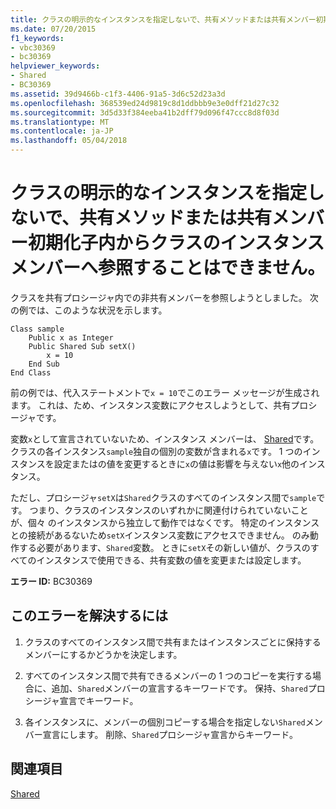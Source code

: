 ```yaml
---
title: クラスの明示的なインスタンスを指定しないで、共有メソッドまたは共有メンバー初期化子内からクラスのインスタンス メンバーへ参照することはできません。
ms.date: 07/20/2015
f1_keywords:
- vbc30369
- bc30369
helpviewer_keywords:
- Shared
- BC30369
ms.assetid: 39d9466b-c1f3-4406-91a5-3d6c52d23a3d
ms.openlocfilehash: 368539ed24d9819c8d1ddbbb9e3e0dff21d27c32
ms.sourcegitcommit: 3d5d33f384eeba41b2dff79d096f47ccc8d8f03d
ms.translationtype: MT
ms.contentlocale: ja-JP
ms.lasthandoff: 05/04/2018
---
```

# <a name="cannot-refer-to-an-instance-member-of-a-class-from-within-a-shared-method-or-shared-member-initializer-without-an-explicit-instance-of-the-class"></a>クラスの明示的なインスタンスを指定しないで、共有メソッドまたは共有メンバー初期化子内からクラスのインスタンス メンバーへ参照することはできません。
クラスを共有プロシージャ内での非共有メンバーを参照しようとしました。 次の例では、このような状況を示します。  
  
```  
Class sample  
    Public x as Integer  
    Public Shared Sub setX()  
        x = 10  
    End Sub  
End Class  
```  
  
 前の例では、代入ステートメントで`x = 10`でこのエラー メッセージが生成されます。 これは、ため、インスタンス変数にアクセスしようとして、共有プロシージャです。  
  
 変数`x`として宣言されていないため、インスタンス メンバーは、 [Shared](../../../visual-basic/language-reference/modifiers/shared.md)です。 クラスの各インスタンス`sample`独自の個別の変数が含まれる`x`です。 1 つのインスタンスを設定またはの値を変更するときに`x`の値は影響を与えない`x`他のインスタンス。  
  
 ただし、プロシージャ`setX`は`Shared`クラスのすべてのインスタンス間で`sample`です。 つまり、クラスのインスタンスのいずれかに関連付けられていないことが、個々 のインスタンスから独立して動作ではなくです。 特定のインスタンスとの接続があるないため`setX`インスタンス変数にアクセスできません。 のみ動作する必要があります、`Shared`変数。 ときに`setX`その新しい値が、クラスのすべてのインスタンスで使用できる、共有変数の値を変更または設定します。  
  
 **エラー ID:** BC30369  
  
## <a name="to-correct-this-error"></a>このエラーを解決するには  
  
1.  クラスのすべてのインスタンス間で共有またはインスタンスごとに保持するメンバーにするかどうかを決定します。  
  
2.  すべてのインスタンス間で共有できるメンバーの 1 つのコピーを実行する場合に、追加、`Shared`メンバーの宣言するキーワードです。 保持、`Shared`プロシージャ宣言でキーワード。  
  
3.  各インスタンスに、メンバーの個別コピーする場合を指定しない`Shared`メンバー宣言にします。 削除、`Shared`プロシージャ宣言からキーワード。  
  
## <a name="see-also"></a>関連項目  
 [Shared](../../../visual-basic/language-reference/modifiers/shared.md)
